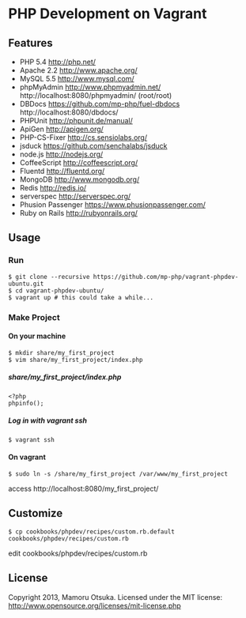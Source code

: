 # PHP Development on Vagrant

## Features

* PHP 5.4 http://php.net/
* Apache 2.2 http://www.apache.org/
* MySQL 5.5 http://www.mysql.com/
* phpMyAdmin http://www.phpmyadmin.net/ http://localhost:8080/phpmyadmin/ (root/root)
* DBDocs https://github.com/mp-php/fuel-dbdocs http://localhost:8080/dbdocs/
* PHPUnit http://phpunit.de/manual/
* ApiGen http://apigen.org/
* PHP-CS-Fixer http://cs.sensiolabs.org/
* jsduck https://github.com/senchalabs/jsduck
* node.js http://nodejs.org/
* CoffeeScript http://coffeescript.org/
* Fluentd http://fluentd.org/
* MongoDB http://www.mongodb.org/
* Redis http://redis.io/
* serverspec http://serverspec.org/
* Phusion Passenger https://www.phusionpassenger.com/
* Ruby on Rails http://rubyonrails.org/

## Usage

### Run

	$ git clone --recursive https://github.com/mp-php/vagrant-phpdev-ubuntu.git
	$ cd vagrant-phpdev-ubuntu/
	$ vagrant up # this could take a while...

### Make Project

#### On your machine

	$ mkdir share/my_first_project
	$ vim share/my_first_project/index.php

##### share/my_first_project/index.php

	<?php
	phpinfo();

##### Log in with vagrant ssh

	$ vagrant ssh

#### On vagrant

	$ sudo ln -s /share/my_first_project /var/www/my_first_project

access http://localhost:8080/my_first_project/

## Customize

	$ cp cookbooks/phpdev/recipes/custom.rb.default cookbooks/phpdev/recipes/custom.rb

edit cookbooks/phpdev/recipes/custom.rb

## License

Copyright 2013, Mamoru Otsuka. Licensed under the MIT license: http://www.opensource.org/licenses/mit-license.php
